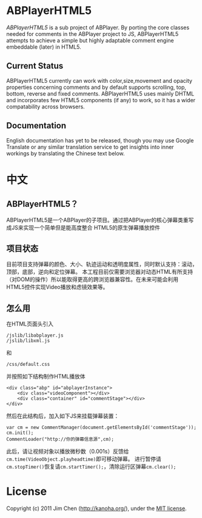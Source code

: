 # ABPlayerHTML5*ABPlayerHTML5* is a sub project of ABPlayer. By porting the core classes needed for commentsin the ABPlayer project to JS, ABPlayerHTML5 attempts to achieve a simple but highly adaptablecomment engine embeddable (later) in HTML5.## Current StatusABPlayerHTML5 currently can work with color,size,movement and opacity properties concerningcomments and by default supports scrolling, top, bottom, reverse and fixed comments. ABPlayerHTML5uses mainly DHTML and incorporates few HTML5 components (if any) to work, so it has a wider compatabilityacross browsers.## DocumentationEnglish documentation has yet to be released, though you may use Google Translate or any similar translation service to get insights into inner workings by translating the Chinese text below.# 中文## ABPlayerHTML5？ABPlayerHTML5是一个ABPlayer的子项目。通过把ABPlayer的核心弹幕类重写成JS来实现一个简单但是能高度整合HTML5的原生弹幕播放控件## 项目状态目前项目支持弹幕的颜色、大小、轨迹运动和透明度属性，同时默认支持：滚动，顶部，底部，逆向和定位弹幕。本工程目前仅需要浏览器对动态HTML有所支持（对DOM的操作）所以能取得更高的跨浏览器兼容性。在未来可能会利用HTML5控件实现Video播放和虑镜效果等。## 怎么用在HTML页面头引入    /jslib/libabplayer.js    /jslib/libxml.js和    /css/default.css并按照如下结构制作HTML播放体    <div class="abp" id="abplayerInstance">        <div class="videoComponent"></div>        <div class="container" id="commentStage"></div>    </div>然后在此结构后，加入如下JS来挂载弹幕装置：    var cm = new CommentManager(document.getElementsById('commentStage'));    cm.init();    CommentLoader("http://你的弹幕信息源",cm);此后，请让视频对象以播放微秒数（0.001s）反馈给 ```cm.time(VideoObject.playheadtime)```即可移动弹幕。进行暂停请 ```cm.stopTimer()```恢复请```cm.startTimer();```，清除运行区弹幕```cm.clear();```# LicenseCopyright (c) 2011 Jim Chen (http://kanoha.org/), under the [MIT license](http://www.opensource.org/licenses/mit-license.php).